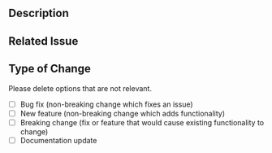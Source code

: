 ## Description

<!--
Please include a summary of the change and which issue is fixed. Please also include relevant motivation and context. List any dependencies that are required for this change.
-->

## Related Issue

<!--
If this pull request is related to an issue, please link to the issue here.
-->

## Type of Change
Please delete options that are not relevant.

- [ ] Bug fix (non-breaking change which fixes an issue)
- [ ] New feature (non-breaking change which adds functionality)
- [ ] Breaking change (fix or feature that would cause existing functionality to change)
- [ ] Documentation update